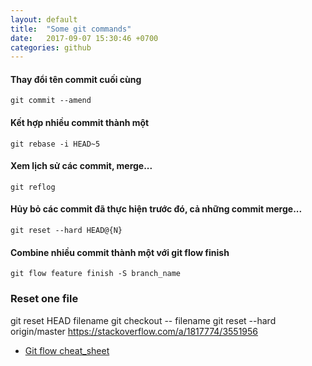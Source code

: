 ```yaml
---
layout: default
title:  "Some git commands"
date:   2017-09-07 15:30:46 +0700
categories: github
---
```



#### Thay đổi tên commit cuối cùng
`git commit --amend`

#### Kết hợp nhiều commit thành một
`git rebase -i HEAD~5`

#### Xem lịch sử các commit, merge...
`git reflog`

#### Hủy bỏ các commit đã thực hiện trước đó, cả những commit merge...
`git reset --hard HEAD@{N}`

#### Combine nhiều commit thành một với git flow finish
`git flow feature finish -S branch_name`

### Reset one file
git reset HEAD filename
git checkout -- filename
git reset --hard origin/master
https://stackoverflow.com/a/1817774/3551956

- [Git flow cheat_sheet](https://github.com/nvie/gitflow/wiki/Command-Line-Arguments)
